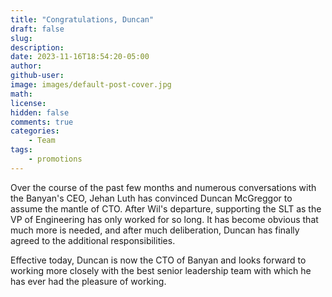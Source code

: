 ```yaml
---
title: "Congratulations, Duncan"
draft: false
slug:
description:
date: 2023-11-16T18:54:20-05:00
author:
github-user:
image: images/default-post-cover.jpg
math:
license:
hidden: false
comments: true
categories:
    - Team
tags:
    - promotions
---
```

Over the course of the past few months and numerous conversations with the Banyan's CEO, Jehan Luth has convinced Duncan McGreggor to assume the mantle of CTO. After Wil's departure, supporting the SLT as the VP of Engineering has only worked for so long. It has become obvious that much more is needed, and after much deliberation, Duncan has finally agreed to the additional responsibilities.

Effective today, Duncan is now the CTO of Banyan and looks forward to working more closely with the best senior leadership team with which he has ever had the pleasure of working.
